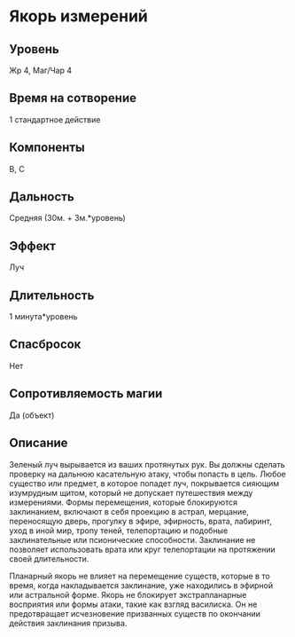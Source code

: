 # Якорь измерений

## Уровень
Жр 4, Маг/Чар 4
## Время на сотворение
1 стандартное действие
## Компоненты
В, С
## Дальность
Средняя (30м. + 3м.*уровень)
## Эффект
Луч
## Длительность
1 минута\*уровень
## Спасбросок
Нет
## Сопротивляемость магии
Да (объект)
## Описание
Зеленый луч вырывается из ваших протянутых рук. Вы должны сделать проверку на дальнюю касательную атаку, чтобы попасть в цель. Любое существо или предмет, в которое попадет луч, покрывается сияющим изумрудным щитом, который не допускает путешествия между измерениями. Формы перемещения, которые блокируются заклинанием, включают в себя проекцию в астрал, мерцание, переносящую дверь, прогулку в эфире, эфирность, врата, лабиринт, уход в иной мир, тропу теней, телепортацию и подобные заклинательные или псионические способности. Заклинание не позволяет использовать врата или круг телепортации на протяжении своей длительности.

Планарный якорь не влияет на перемещение существ, которые в то время, когда накладывается заклинание, уже находились в эфирной или астральной форме. Якорь не блокирует экстрапланарные восприятия или формы атаки, такие как взгляд василиска. Он не предотвращает исчезновение призванных существ по окончании действия заклинания призыва.